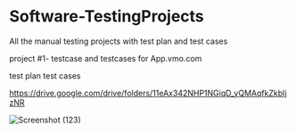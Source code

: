 # Software-TestingProjects
All the manual testing projects with test plan and test cases

project #1- testcase and testcases for App.vmo.com

test plan
test cases

https://drive.google.com/drive/folders/11eAx342NHP1NGiqD_yQMAqfkZkbIjzNR

![Screenshot (123)](https://github.com/ManeshLokare/SoftwareTestingProjects/assets/96302725/5c97677b-67ad-411f-8620-02c13af95448)
